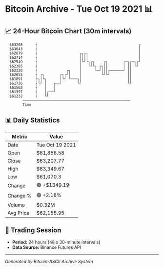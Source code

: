 # Bitcoin Archive - Tue Oct 19 2021 📊

## 📈 24-Hour Bitcoin Chart (30m intervals)

```
  $63208      ┤                                              ┌ 
  $63043      ┤                                              │ 
  $62879      ┤                   ┌┐┌┐                       │ 
  $62714      ┤                   ││││                       │ 
  $62549      ┤                   │└┘└┐┌┐    ┌┐       ┌─┐┌─┐┌┘ 
  $62385      ┤                   │   └┘└┐ ┌┐││       │ ││ └┘  
  $62220      ┤             ┌┐    │      └─┘│││┌──────┘ ││     
  $62055      ┤ ┌┐       ┌┐┌┘│    │         └┘└┘        ││     
  $61891      ┼┐│└┐      │└┘ └───┐│                     ││     
  $61726      ┤└┘ │   ┌──┘       └┘                     └┘     
  $61562      ┤   │   │                                        
  $61397      ┤   │┌──┘                                        
  $61232      ┤   └┘                                           
        ────────────────────────────────────────────────→
        Time
```

## 📊 Daily Statistics

| Metric | Value |
|--------|-------|
| Date | Tue Oct 19 2021 |
| Open | $61,858.58 |
| Close | $63,207.77 |
| High | $63,349.67 |
| Low | $61,070.3 |
| Change | 🟢 +$1349.19 |
| Change % | 🟢 +2.18% |
| Volume | $0.32M |
| Avg Price | $62,155.95 |

## 📅 Trading Session

- **Period:** 24 hours (48 x 30-minute intervals)
- **Data Source:** Binance Futures API

---
*Generated by Bitcoin-ASCII Archive System*
